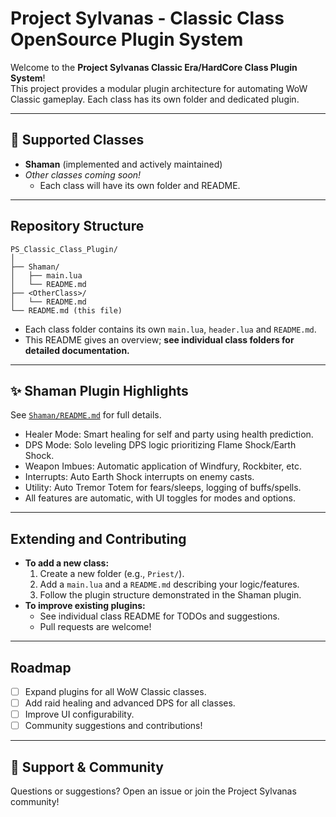 # Project Sylvanas - Classic Class OpenSource Plugin System

Welcome to the **Project Sylvanas Classic Era/HardCore Class Plugin System**!  
This project provides a modular plugin architecture for automating WoW Classic gameplay. Each class has its own folder and dedicated plugin.

---

## 🌟 Supported Classes

- **Shaman** (implemented and actively maintained)
- *Other classes coming soon!*
    - Each class will have its own folder and README.

---

## Repository Structure

```
PS_Classic_Class_Plugin/
│
├── Shaman/
│   ├── main.lua
│   └── README.md
├── <OtherClass>/
│   └── README.md
└── README.md (this file)
```
- Each class folder contains its own `main.lua`, `header.lua` and `README.md`.
- This README gives an overview; **see individual class folders for detailed documentation.**
---


## ✨ Shaman Plugin Highlights

See [`Shaman/README.md`](./Shaman/README.md) for full details.

- Healer Mode: Smart healing for self and party using health prediction.
- DPS Mode: Solo leveling DPS logic prioritizing Flame Shock/Earth Shock.
- Weapon Imbues: Automatic application of Windfury, Rockbiter, etc.
- Interrupts: Auto Earth Shock interrupts on enemy casts.
- Utility: Auto Tremor Totem for fears/sleeps, logging of buffs/spells.
- All features are automatic, with UI toggles for modes and options.

---

## Extending and Contributing

- **To add a new class:**
    1. Create a new folder (e.g., `Priest/`).
    2. Add a `main.lua` and a `README.md` describing your logic/features.
    3. Follow the plugin structure demonstrated in the Shaman plugin.
- **To improve existing plugins:**
    - See individual class README for TODOs and suggestions.
    - Pull requests are welcome!

---

## Roadmap

- [ ] Expand plugins for all WoW Classic classes.
- [ ] Add raid healing and advanced DPS for all classes.
- [ ] Improve UI configurability.
- [ ] Community suggestions and contributions!

---

## 💬 Support & Community

Questions or suggestions? Open an issue or join the Project Sylvanas community!
